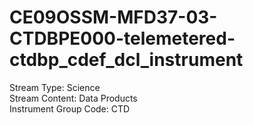 # CE09OSSM-MFD37-03-CTDBPE000-telemetered-ctdbp_cdef_dcl_instrument

Stream Type: Science<br>
Stream Content: Data Products<br>
Instrument Group Code: CTD<br>

